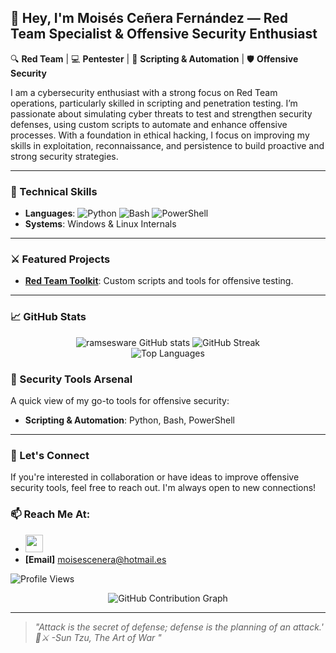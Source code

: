 ## 👋 Hey, I'm Moisés Ceñera Fernández — Red Team Specialist & Offensive Security Enthusiast
🔍 **Red Team** | 💻 **Pentester** | 📜 **Scripting & Automation** | 🛡️ **Offensive Security**

I am a cybersecurity enthusiast with a strong focus on Red Team operations, particularly skilled in scripting and penetration testing. I’m passionate about simulating cyber threats to test and strengthen security defenses, using custom scripts to automate and enhance offensive processes. With a foundation in ethical hacking, I focus on improving my skills in exploitation, reconnaissance, and persistence to build proactive and strong security strategies.

---

### 🔧 Technical Skills
- **Languages**: ![Python](https://img.shields.io/badge/-Python-000?style=flat&logo=python) ![Bash](https://img.shields.io/badge/-Bash-000?style=flat&logo=gnu-bash) ![PowerShell](https://img.shields.io/badge/-PowerShell-000?style=flat&logo=powershell)
- **Systems**: Windows & Linux Internals

---

### ⚔️ Featured Projects
- [**Red Team Toolkit**](https://github.com/ramsesware/H4CK1NG_T00L): Custom scripts and tools for offensive testing.

---

### 📈 GitHub Stats
<div align="center">
    <img src="https://github-readme-stats.vercel.app/api?username=ramsesware&show_icons=true&theme=radical&hide_border=true&hide_rank=true" alt="ramsesware GitHub stats" />
    <img src="https://github-readme-streak-stats.herokuapp.com/?user=ramsesware&theme=radical&hide_border=true" alt="GitHub Streak"/></br>
    <img src="https://github-readme-stats.vercel.app/api/top-langs/?username=ramsesware&layout=compact&theme=radical&langs_count=6" alt="Top Languages" />
</div>

### 👀 Security Tools Arsenal
A quick view of my go-to tools for offensive security:

- **Scripting & Automation**: Python, Bash, PowerShell

---

### 🤝 Let's Connect
If you're interested in collaboration or have ideas to improve offensive security tools, feel free to reach out. I'm always open to new connections!

### 📫 Reach Me At:
- <a href="https://www.linkedin.com/in/moises-ceñera-a6bb62295" target="_blank" rel="noreferrer"><img src="https://raw.githubusercontent.com/danielcranney/readme-generator/main/public/icons/socials/linkedin.svg" width="28" height="28" /></a>
- **[Email]** moisescenera@hotmail.es

![Profile Views](https://komarev.com/ghpvc/?username=ramsesware&color=red)

<div align="center">
  <img src="https://user-images.githubusercontent.com/58959408/157782696-8bc9ca49-ca61-4ab5-8b83-49c4e76c1a8f.svg" alt="GitHub Contribution Graph" />
</div>

---
  
> *"Attack is the secret of defense; defense is the planning of an attack.' 📖⚔️ -Sun Tzu, The Art of War "*
